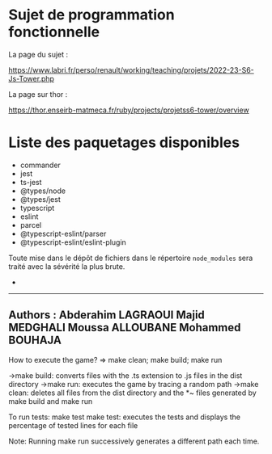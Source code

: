 # Sujet de programmation fonctionnelle

La page du sujet :

https://www.labri.fr/perso/renault/working/teaching/projets/2022-23-S6-Js-Tower.php

La page sur thor :

https://thor.enseirb-matmeca.fr/ruby/projects/projetss6-tower/overview

# Liste des paquetages disponibles

* commander
* jest
* ts-jest
* @types/node
* @types/jest
* typescript
* eslint
* parcel
* @typescript-eslint/parser
* @typescript-eslint/eslint-plugin

Toute mise dans le dépôt de fichiers dans le répertoire `node_modules`
sera traité avec la sévérité la plus brute.




*
------------------------------------------------------------------------------------------------------------------------------
Authors :
        Abderahim LAGRAOUI
        Majid MEDGHALI
        Moussa ALLOUBANE
        Mohammed BOUHAJA
------------------------------------------------------------------------------------------------------------------------------

How to execute the game? => make clean; make build; make run

->make build: converts files with the .ts extension to .js files in the dist directory
->make run: executes the game by tracing a random path
->make clean: deletes all files from the dist directory and the *~ files generated by make build and make run

To run tests: make test
make test: executes the tests and displays the percentage of tested lines for each file

Note:
Running make run successively generates a different path each time.